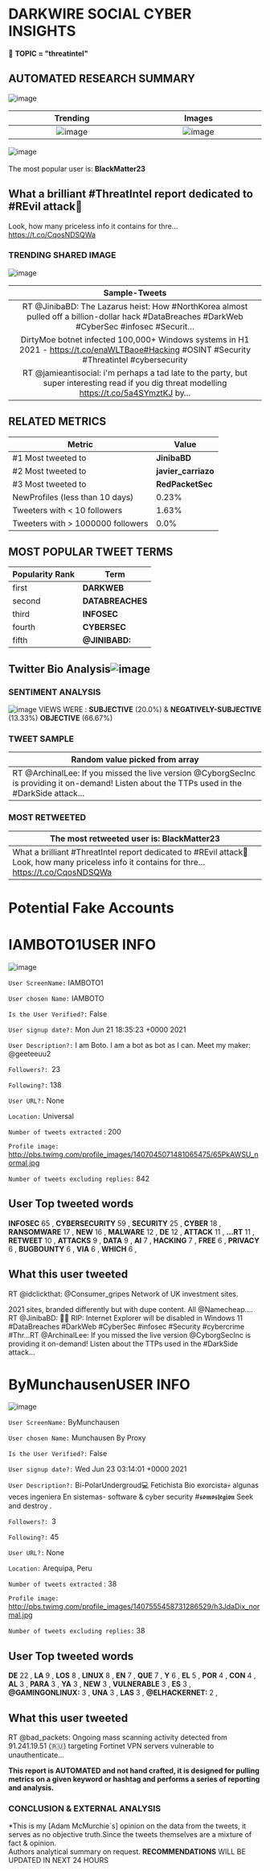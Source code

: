 # DARKWIRE SOCIAL CYBER INSIGHTS 
&#x1F34E; **TOPIC = "threatintel"**

## AUTOMATED RESEARCH SUMMARY
  ![image](darkLogo.png)   

|  Trending  |   Images | 
:-------------------------:|:-------------------------:
|  ![image](assets/threatintel/imageFile1.jpg)     <img width=200/> | ![image](assets/threatintel/imageFile2.jpg) <img width=200/> |   
 
 
![image](assets/threatintel/TWEETS.png)
<br></br>
The most popular user is: **BlackMatter23**  
 

## What a brilliant #ThreatIntel report dedicated to #REvil attack👏
Look, how many priceless info it contains for thre… https://t.co/CqosNDSQWa 

  




### TRENDING SHARED IMAGE

![image](assets/threatintel/twitterPostedImage.png)



|                **Sample-Tweets**        |
| :-------------: |
| RT @JinibaBD: The Lazarus heist: How #NorthKorea almost pulled off a billion-dollar hack #DataBreaches #DarkWeb #CyberSec #infosec #Securit… |
| DirtyMoe botnet infected 100,000+ Windows systems in H1 2021 - https://t.co/enaWLTBaoe#Hacking #OSINT #Security #Threatintel #cybersecurity |
| RT @jamieantisocial: i'm perhaps a tad late to the party, but super interesting read if you dig threat modelling https://t.co/5a4SYmztKJ by… |

## RELATED METRICS<br>
| Metric | Value |
| ------------- | ------------- |
| #1 Most tweeted to  | **JinibaBD** |
| #2 Most tweeted to  | **javier_carriazo** |
| #3 Most tweeted to  | **RedPacketSec** |
| NewProfiles (less than 10 days) | 0.23%  |
| Tweeters with < 10 followers  | 1.63%|
| Tweeters with > 1000000 followers  | 0.0%  |



## MOST POPULAR TWEET TERMS 


| Popularity Rank  | Term |
| ------------- | ------------- |
| first  | **DARKWEB**  |
| second  | **DATABREACHES**  |
| third  | **INFOSEC** |
| fourth  | **CYBERSEC**  |
| fifth  | **@JINIBABD:**  |


## Twitter Bio Analysis![image](assets/threatintel/BIO.png)
### SENTIMENT ANALYSIS
![image](assets/threatintel/sentiment.png)
VIEWS WERE : **SUBJECTIVE**  (20.0%) & **NEGATIVELY-SUBJECTIVE** (13.33%) **OBJECTIVE** (66.67%)

### TWEET SAMPLE 
| Random value picked from array |
| ------------- |
|RT @ArchinalLee: If you missed the live version @CyborgSecInc is providing it on-demand! Listen about the TTPs used in the #DarkSide attack… |

### MOST RETWEETED 

| The most retweeted user is: **BlackMatter23**  |
| ------------- |
| What a brilliant #ThreatIntel report dedicated to #REvil attack👏Look, how many priceless info it contains for thre… https://t.co/CqosNDSQWa |

# Potential Fake Accounts
 
# IAMBOTO1USER INFO
![image](http://pbs.twimg.com/profile_images/1407045071481065475/65PkAWSU_normal.jpg)
 
`User ScreenName:` IAMBOTO1 
 
`User chosen Name:` IAMBOTO 
 
`Is the User Verified?:` False 
 
`User signup date?:` Mon Jun 21 18:35:23 +0000 2021 
 
`User Description?:` I am Boto. I am a bot as bot as I can. Meet my maker: @geeteeuu2 
 
`Followers?: `23 
 
`Following?:` 138 
 
`User URL?:` None 
 
`Location:` Universal 
 
`Number of tweets extracted`  : 200 
 
`Profile image:` http://pbs.twimg.com/profile_images/1407045071481065475/65PkAWSU_normal.jpg 
 
`Number of tweets excluding replies:` 842 
 

 

 
## User Top tweeted words 
 
**INFOSEC** 65 , **CYBERSECURITY** 59 , **SECURITY** 25 , **CYBER** 18 , **RANSOMWARE** 17 , **NEW** 16 , **MALWARE** 12 , **DE** 12 , **ATTACK** 11 , **…RT** 11 , **RETWEET** 10 , **ATTACKS** 9 , **DATA** 9 , **AI** 7 , **HACKING** 7 , **FREE** 6 , **PRIVACY** 6 , **BUGBOUNTY** 6 , **VIA** 6 , **WHICH** 6 , 
 
## What this user tweeted
 
RT @idclickthat: @Consumer_gripes Network of UK investment sites. 

2021 sites, branded differently but with dupe content. All @Namecheap.…RT @JinibaBD: 🥲🥲 RIP: Internet Explorer will be disabled in Windows 11 #DataBreaches #DarkWeb #CyberSec #infosec #Security #cybercrime #Thr…RT @ArchinalLee: If you missed the live version @CyborgSecInc is providing it on-demand! Listen about the TTPs used in the #DarkSide attack…
 
# ByMunchausenUSER INFO
![image](http://pbs.twimg.com/profile_images/1407555458731286529/h3JdaDix_normal.jpg)
 
`User ScreenName:` ByMunchausen 
 
`User chosen Name:` Munchausen By Proxy 
 
`Is the User Verified?:` False 
 
`User signup date?:` Wed Jun 23 03:14:01 +0000 2021 
 
`User Description?:` Bi-PolarUndergroud💻 Fetichista Bio exorcista💀 algunas veces ingeniera En sistemas- software & cyber security #𝖘𝖔𝖒𝖔𝖘𝖑𝖊𝖌𝖎𝖔𝖓
Seek and destroy . 
 
`Followers?: `3 
 
`Following?:` 45 
 
`User URL?:` None 
 
`Location:` Arequipa, Peru 
 
`Number of tweets extracted`  : 38 
 
`Profile image:` http://pbs.twimg.com/profile_images/1407555458731286529/h3JdaDix_normal.jpg 
 
`Number of tweets excluding replies:` 38 
 

 

 
## User Top tweeted words 
 
**DE** 22 , **LA** 9 , **LOS** 8 , **LINUX** 8 , **EN** 7 , **QUE** 7 , **Y** 6 , **EL** 5 , **POR** 4 , **CON** 4 , **AL** 3 , **PARA** 3 , **YA** 3 , **NEW** 3 , **VULNERABLE** 3 , **ES** 3 , **@GAMINGONLINUX:** 3 , **UNA** 3 , **LAS** 3 , **@ELHACKERNET:** 2 , 
 
## What this user tweeted
 
RT @bad_packets: Ongoing mass scanning activity detected from 91.241.19.51 (🇷🇺) targeting Fortinet VPN servers vulnerable to unauthenticate…
 

<b> This report is AUTOMATED and not hand crafted, it is designed for pulling metrics on a given keyword or hashtag and performs a series of reporting and analysis.</b>  
### CONCLUSION & EXTERNAL ANALYSIS

*This is my [Adam McMurchie`s] opinion on the data from the tweets, it serves as no objective truth.Since the tweets themselves are a mixture of fact & opinion.<br>
Authors analytical summary on request.
**RECOMMENDATIONS** WILL BE UPDATED IN NEXT  24 HOURS <br>